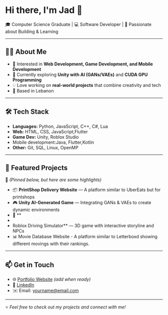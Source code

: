 # Hi there, I'm Jad 👋  

🎓 Computer Science Graduate | 💻 Software Developer | 🚀 Passionate about Building & Learning  

---

## 👨‍💻 About Me
- 🎯 Interested in **Web Development, Game Development, and Mobile Development**  
- 🌱 Currently exploring **Unity with AI (GANs/VAEs)** and **CUDA GPU Programming**  
- 💡 Love working on **real-world projects** that combine creativity and tech  
- 📍 Based in Lebanon  

---

## 🛠️ Tech Stack
- **Languages:** Python, JavaScript, C++, C#, Lua  
- **Web:** HTML, CSS, JavaScript,Flutter 
- **Game Dev:** Unity, Roblox Studio  
- Mobile development:Java, Flutter,Kotlin
- **Other:** Git, SQL, Linux, OpenMP  

---

## 🚀 Featured Projects
🔗 *(Pinned below, but here are some highlights)*  

- 📦 **PrintShop Delivery Website** — A platform similar to UberEats but for printshops  
- 🎮 **Unity AI-Generated Game** — Integrating GANs & VAEs to create dynamic environments  
- 🚗 **
-
- Roblox Driving Simulator** — 3D game with interactive storyline and NPCs  
- 📊 Movie Database Website - A platform similar to Letterboxd showing different movings with their rankings.

---

## 📫 Get in Touch
- 🌐 [Portfolio Website](#) *(add when ready)*  
- 💼 [LinkedIn](#)  
- ✉️ Email: yourname@email.com  

---

⭐️ *Feel free to check out my projects and connect with me!*  
